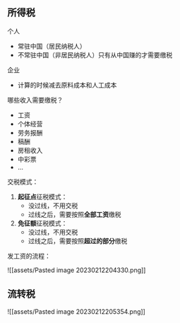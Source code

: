
## 所得税

个人
- 常驻中国（居民纳税人）
- 不常驻中国（非居民纳税人）只有从中国赚的才需要缴税

企业
- 计算的时候减去原料成本和人工成本

哪些收入需要缴税？
- 工资
- 个体经营
- 劳务报酬
- 稿酬
- 房租收入
- 中彩票
- ...

交税模式：

1. **起征点**征税模式：
	- 没过线，不用交税
	- 过线之后，需要按照**全部工资**缴税
2. **免征额**征税模式：
	- 没过线，不用交税
	- 过线之后，需要按照**超过的部分**缴税

发工资的流程：

![[assets/Pasted image 20230212204330.png]]


## 流转税


![[assets/Pasted image 20230212205354.png]]

